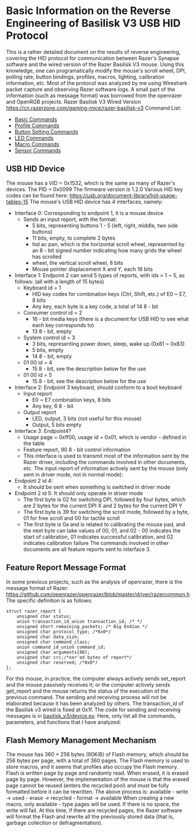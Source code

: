 # Basic Information on the Reverse Engineering of Basilisk V3 USB HID Protocol

This is a rather detailed document on the results of reverse engineering, covering the HID protocol for communication between Razer's Synapse software and the wired version of the Razer Basilisk V3 mouse. Using this knowledge, one can programatically modify the mouse's scroll wheel, DPI, polling rate, button bindings, profiles, macros, lighting, calibration information, etc.
Most of the protocol was analyzed by me using Wireshark packet capture and observing Razer software logs. A small part of the information (such as message format) was borrowed from the openrazer and OpenRGB projects.
Razer Basilisk V3 Wired Version
<https://cn.razerzone.com/gaming-mice/razer-basilisk-v3>
Command List:

- [Basic Commands](./cmd_basic-en.md)
- [Profile Commands](./cmd_profile-en.md)
- [Button Setting Commands](./cmd_button-en.md)
- [LED Commands](./cmd_led-en.md)
- [Macro Commands](./cmd_macro-en.md)
- [Sensor Commands](./cmd_sensor-en.md)

## USB HID Device

The mouse has a VID = 0x1532, which is the same as many of Razer's devices. The PID = 0x0099
The firmware version is 1.2.0
Various HID key codes can be found here: <https://usb.org/document-library/hid-usage-tables-15>
The mouse's USB HID device has 4 interfaces, namely:

- Interface 0: Corresponding to endpoint 1, it is a mouse device
  - Sends an input report, with the format:
    - 5 bits, representing buttons 1 - 5 (left, right, middle, two side buttons)
    - 11 bits, empty, to complete 2 bytes
    - hid ac pan, which is the horizontal scroll wheel, represented by an 8 - bit signed number indicating how many grids the wheel has scrolled
    - wheel, the vertical scroll wheel, 8 bits
    - Mouse pointer displacement X and Y, each 16 bits
- Interface 1: Endpoint 2 can send 5 types of reports, with ids = 1 ~ 5, as follows: (all with a length of 15 bytes)
  - Keyboard id = 1
    - HID key codes for combination keys (Ctrl, Shift, etc.) of E0 ~ E7, 8 bits
    - Any key, each byte is a key code, a total of 14 8 - bit
  - Consumer control id = 2
    - 16 - bit media keys (there is a document for USB HID to see what each key corresponds to)
    - 13 8 - bit, empty
  - System control id = 3
    - 3 bits, representing power down, sleep, wake up (0x81 ~ 0x83)
    - 5 bits, empty
    - 14 8 - bit, empty
  - 01 00 id = 4
    - 15 8 - bit, see the description below for the use
  - 01 00 id = 5
    - 15 8 - bit, see the description below for the use
- Interface 2: Endpoint 3 keyboard, should conform to a boot keyboard
  - Input report
    - E0 ~ E7 combination keys, 8 bits
    - Any key, 6 8 - bit
  - Output report
    - LED, output, 3 bits (not useful for this mouse)
    - Output, 5 bits empty
- Interface 3: Endpoint4?
  - Usage page = 0xff00, usage id = 0x01, which is vendor - defined in the table
  - Feature report, 90 8 - bit control information
  - This interface is used to transmit most of the information sent by the Razer driver, including the commands involved in other documents, etc.
    The input report of information actively sent by the mouse (only sent in driver mode, not in normal mode):
- Endpoint 2 id 4:
  - It should be sent when something is switched in driver mode
- Endpoint 2 id 5: It should only operate in driver mode
  - The first byte is 02 for switching DPI, followed by four bytes, which are 2 bytes for the current DPI X and 2 bytes for the current DPI Y
  - The first byte is 39 for switching the scroll mode, followed by a byte, 01 for free scroll and 00 for tactile scroll
  - The first byte is 0a and is related to calibrating the mouse pad, and the next byte can take values of 00, 01, and 02 - 00 indicates the start of calibration, 01 indicates successful calibration, and 02 indicates calibration failure
    The commands involved in other documents are all feature reports sent to interface 3.

## Feature Report Message Format

In some previous projects, such as the analysis of openrazer, there is the message format of Razer: <https://github.com/openrazer/openrazer/blob/master/driver/razercommon.h>
The specific definition is as follows:

```
struct razer_report {
    unsigned char status;
    union transaction_id_union transaction_id; /* */
    unsigned short remaining_packets; /* Big Endian */
    unsigned char protocol_type; /*0x0*/
    unsigned char data_size;
    unsigned char command_class;
    union command_id_union command_id;
    unsigned char arguments[80];
    unsigned char crc;/*xor'ed bytes of report*/
    unsigned char reserved; /*0x0*/
};
```

For this mouse, in practice, the computer always actively sends set_report and the mouse passively receives it; or the computer actively sends get_report and the mouse returns the status of the execution of the previous command.
The sending and receiving process will not be elaborated because it has been analyzed by others.
The transaction_id of the Basilisk v3 wired is fixed at 0x1f.
The code for sending and receiving messages is in [basilisk_v3/device.py](../public/py/basilisk_v3/device.py).
Here, only list all the commands, parameters, and functions that I have analyzed:

## Flash Memory Management Mechanism

The mouse has 360 \* 256 bytes (90KiB) of Flash memory, which should be 256 bytes per page, with a total of 360 pages.
The Flash memory is used to store macros, and it seems that profiles also occupy the Flash memory.
Flash is written page by page and randomly read. When erased, it is erased page by page. However, the implementation of the mouse is that the erased page cannot be reused (enters the recycled pool) and must be fully formatted before it can be rewritten.
The above process is: available - write -> used - erase -> recycled - format -> available
When creating a new macro, only available - type pages will be used. If there is no space, the write will fail. At this time, if there are recycled pages, the Razer software will format the Flash and rewrite all the previously stored data (that is, garbage collection or defragmentation).
